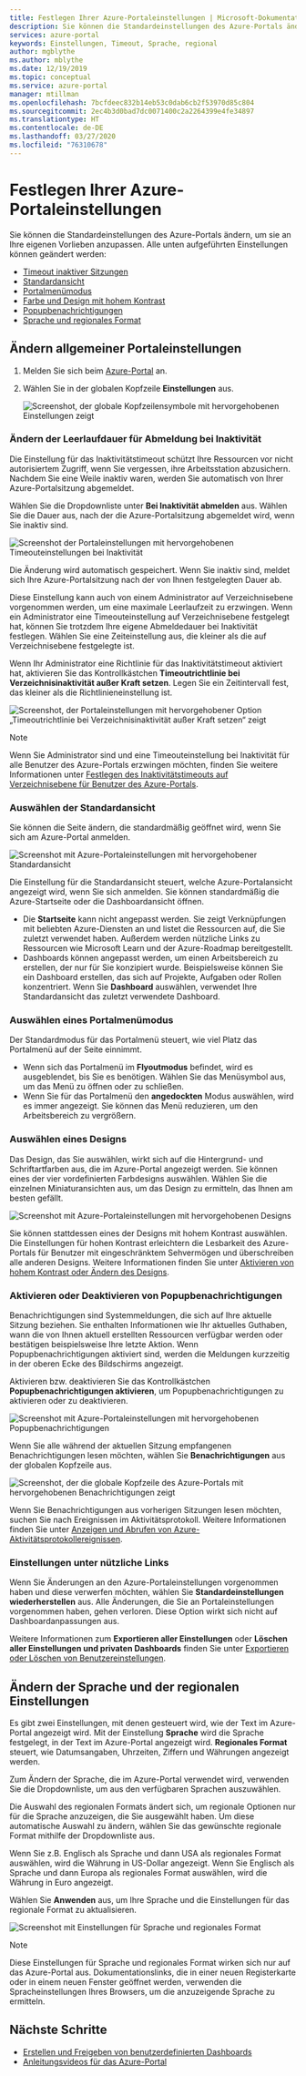 ```yaml
---
title: Festlegen Ihrer Azure-Portaleinstellungen | Microsoft-Dokumentation
description: Sie können die Standardeinstellungen des Azure-Portals ändern, um sie an Ihre eigenen Vorlieben anzupassen. Zu den Einstellungen gehören das Timeout inaktiver Sitzungen, die Standardansicht, der Menümodus, der Kontrast, das Design, Benachrichtigungen sowie Sprache und regionale Formate.
services: azure-portal
keywords: Einstellungen, Timeout, Sprache, regional
author: mgblythe
ms.author: mblythe
ms.date: 12/19/2019
ms.topic: conceptual
ms.service: azure-portal
manager: mtillman
ms.openlocfilehash: 7bcfdeec832b14eb53c0dab6cb2f53970d85c804
ms.sourcegitcommit: 2ec4b3d0bad7dc0071400c2a2264399e4fe34897
ms.translationtype: HT
ms.contentlocale: de-DE
ms.lasthandoff: 03/27/2020
ms.locfileid: "76310678"
---
```

# <a name="set-your-azure-portal-preferences"></a>Festlegen Ihrer Azure-Portaleinstellungen

Sie können die Standardeinstellungen des Azure-Portals ändern, um sie an Ihre eigenen Vorlieben anzupassen. Alle unten aufgeführten Einstellungen können geändert werden:

* [Timeout inaktiver Sitzungen](#change-the-idle-duration-for-inactive-sign-out)
* [Standardansicht](#choose-your-default-view)
* [Portalmenümodus](#choose-a-portal-menu-mode)
* [Farbe und Design mit hohem Kontrast](#choose-a-theme)
* [Popupbenachrichtigungen](#enable-or-disable-pop-up-notifications)
* [Sprache und regionales Format](#change-language-and-regional-settings)

## <a name="change-general-portal-settings"></a>Ändern allgemeiner Portaleinstellungen

1. Melden Sie sich beim [Azure-Portal](https://portal.azure.com) an.
2. Wählen Sie in der globalen Kopfzeile **Einstellungen** aus.

    ![Screenshot, der globale Kopfzeilensymbole mit hervorgehobenen Einstellungen zeigt](./media/set-preferences/header-settings.png)

### <a name="change-the-idle-duration-for-inactive-sign-out"></a>Ändern der Leerlaufdauer für Abmeldung bei Inaktivität

Die Einstellung für das Inaktivitätstimeout schützt Ihre Ressourcen vor nicht autorisiertem Zugriff, wenn Sie vergessen, ihre Arbeitsstation abzusichern. Nachdem Sie eine Weile inaktiv waren, werden Sie automatisch von Ihrer Azure-Portalsitzung abgemeldet.

Wählen Sie die Dropdownliste unter **Bei Inaktivität abmelden** aus. Wählen Sie die Dauer aus, nach der die Azure-Portalsitzung abgemeldet wird, wenn Sie inaktiv sind.

   ![Screenshot der Portaleinstellungen mit hervorgehobenen Timeouteinstellungen bei Inaktivität](./media/set-preferences/inactive-signout-user.png)

Die Änderung wird automatisch gespeichert. Wenn Sie inaktiv sind, meldet sich Ihre Azure-Portalsitzung nach der von Ihnen festgelegten Dauer ab.

Diese Einstellung kann auch von einem Administrator auf Verzeichnisebene vorgenommen werden, um eine maximale Leerlaufzeit zu erzwingen. Wenn ein Administrator eine Timeouteinstellung auf Verzeichnisebene festgelegt hat, können Sie trotzdem Ihre eigene Abmeldedauer bei Inaktivität festlegen. Wählen Sie eine Zeiteinstellung aus, die kleiner als die auf Verzeichnisebene festgelegte ist.

Wenn Ihr Administrator eine Richtlinie für das Inaktivitätstimeout aktiviert hat, aktivieren Sie das Kontrollkästchen **Timeoutrichtlinie bei Verzeichnisinaktivität außer Kraft setzen**. Legen Sie ein Zeitintervall fest, das kleiner als die Richtlinieneinstellung ist.

   ![Screenshot, der Portaleinstellungen mit hervorgehobener Option „Timeoutrichtlinie bei Verzeichnisinaktivität außer Kraft setzen“ zeigt](./media/set-preferences/inactive-signout-override.png)


> [!NOTE]
> Wenn Sie Administrator sind und eine Timeouteinstellung bei Inaktivität für alle Benutzer des Azure-Portals erzwingen möchten, finden Sie weitere Informationen unter [Festlegen des Inaktivitätstimeouts auf Verzeichnisebene für Benutzer des Azure-Portals](admin-timeout.md).
>

### <a name="choose-your-default-view"></a>Auswählen der Standardansicht 

Sie können die Seite ändern, die standardmäßig geöffnet wird, wenn Sie sich am Azure-Portal anmelden.

   ![Screenshot mit Azure-Portaleinstellungen mit hervorgehobener Standardansicht](./media/set-preferences/default-view.png)

Die Einstellung für die Standardansicht steuert, welche Azure-Portalansicht angezeigt wird, wenn Sie sich anmelden. Sie können standardmäßig die Azure-Startseite oder die Dashboardansicht öffnen.

* Die **Startseite** kann nicht angepasst werden.  Sie zeigt Verknüpfungen mit beliebten Azure-Diensten an und listet die Ressourcen auf, die Sie zuletzt verwendet haben. Außerdem werden nützliche Links zu Ressourcen wie Microsoft Learn und der Azure-Roadmap bereitgestellt.
* Dashboards können angepasst werden, um einen Arbeitsbereich zu erstellen, der nur für Sie konzipiert wurde. Beispielsweise können Sie ein Dashboard erstellen, das sich auf Projekte, Aufgaben oder Rollen konzentriert. Wenn Sie **Dashboard** auswählen, verwendet Ihre Standardansicht das zuletzt verwendete Dashboard.

### <a name="choose-a-portal-menu-mode"></a>Auswählen eines Portalmenümodus

Der Standardmodus für das Portalmenü steuert, wie viel Platz das Portalmenü auf der Seite einnimmt.

* Wenn sich das Portalmenü im **Flyoutmodus** befindet, wird es ausgeblendet, bis Sie es benötigen. Wählen Sie das Menüsymbol aus, um das Menü zu öffnen oder zu schließen.
* Wenn Sie für das Portalmenü den **angedockten** Modus auswählen, wird es immer angezeigt. Sie können das Menü reduzieren, um den Arbeitsbereich zu vergrößern. 

### <a name="choose-a-theme"></a>Auswählen eines Designs

Das Design, das Sie auswählen, wirkt sich auf die Hintergrund- und Schriftartfarben aus, die im Azure-Portal angezeigt werden. Sie können eines der vier vordefinierten Farbdesigns auswählen. Wählen Sie die einzelnen Miniaturansichten aus, um das Design zu ermitteln, das Ihnen am besten gefällt.

   ![Screenshot mit Azure-Portaleinstellungen mit hervorgehobenen Designs](./media/set-preferences/theme.png)

Sie können stattdessen eines der Designs mit hohem Kontrast auswählen. Die Einstellungen für hohen Kontrast erleichtern die Lesbarkeit des Azure-Portals für Benutzer mit eingeschränktem Sehvermögen und überschreiben alle anderen Designs. Weitere Informationen finden Sie unter [Aktivieren von hohem Kontrast oder Ändern des Designs](azure-portal-change-theme-high-contrast.md).

### <a name="enable-or-disable-pop-up-notifications"></a>Aktivieren oder Deaktivieren von Popupbenachrichtigungen

Benachrichtigungen sind Systemmeldungen, die sich auf Ihre aktuelle Sitzung beziehen. Sie enthalten Informationen wie Ihr aktuelles Guthaben, wann die von Ihnen aktuell erstellten Ressourcen verfügbar werden oder bestätigen beispielsweise Ihre letzte Aktion. Wenn Popupbenachrichtigungen aktiviert sind, werden die Meldungen kurzzeitig in der oberen Ecke des Bildschirms angezeigt. 

Aktivieren bzw. deaktivieren Sie das Kontrollkästchen **Popupbenachrichtigungen aktivieren**, um Popupbenachrichtigungen zu aktivieren oder zu deaktivieren.

   ![Screenshot mit Azure-Portaleinstellungen mit hervorgehobenen Popupbenachrichtigungen](./media/set-preferences/popup-notifications.png)

Wenn Sie alle während der aktuellen Sitzung empfangenen Benachrichtigungen lesen möchten, wählen Sie **Benachrichtigungen** aus der globalen Kopfzeile aus.

   ![Screenshot, der die globale Kopfzeile des Azure-Portals mit hervorgehobenen Benachrichtigungen zeigt](./media/set-preferences/read-notifications.png)

Wenn Sie Benachrichtigungen aus vorherigen Sitzungen lesen möchten, suchen Sie nach Ereignissen im Aktivitätsprotokoll. Weitere Informationen finden Sie unter [Anzeigen und Abrufen von Azure-Aktivitätsprotokollereignissen](/azure/azure-monitor/platform/activity-log-view).

### <a name="settings-under-useful-links"></a>Einstellungen unter nützliche Links

Wenn Sie Änderungen an den Azure-Portaleinstellungen vorgenommen haben und diese verwerfen möchten, wählen Sie **Standardeinstellungen wiederherstellen** aus. Alle Änderungen, die Sie an Portaleinstellungen vorgenommen haben, gehen verloren. Diese Option wirkt sich nicht auf Dashboardanpassungen aus.

Weitere Informationen zum **Exportieren aller Einstellungen** oder **Löschen aller Einstellungen und privaten Dashboards** finden Sie unter [Exportieren oder Löschen von Benutzereinstellungen](azure-portal-export-delete-settings.md).

## <a name="change-language-and-regional-settings"></a>Ändern der Sprache und der regionalen Einstellungen

Es gibt zwei Einstellungen, mit denen gesteuert wird, wie der Text im Azure-Portal angezeigt wird. Mit der Einstellung **Sprache** wird die Sprache festgelegt, in der Text im Azure-Portal angezeigt wird. **Regionales Format** steuert, wie Datumsangaben, Uhrzeiten, Ziffern und Währungen angezeigt werden.

Zum Ändern der Sprache, die im Azure-Portal verwendet wird, verwenden Sie die Dropdownliste, um aus den verfügbaren Sprachen auszuwählen.

Die Auswahl des regionalen Formats ändert sich, um regionale Optionen nur für die Sprache anzuzeigen, die Sie ausgewählt haben. Um diese automatische Auswahl zu ändern, wählen Sie das gewünschte regionale Format mithilfe der Dropdownliste aus.

Wenn Sie z.B. Englisch als Sprache und dann USA als regionales Format auswählen, wird die Währung in US-Dollar angezeigt. Wenn Sie Englisch als Sprache und dann Europa als regionales Format auswählen, wird die Währung in Euro angezeigt.

Wählen Sie **Anwenden** aus, um Ihre Sprache und die Einstellungen für das regionale Format zu aktualisieren.

   ![Screenshot mit Einstellungen für Sprache und regionales Format](./media/set-preferences/language.png)

>[!NOTE]
>Diese Einstellungen für Sprache und regionales Format wirken sich nur auf das Azure-Portal aus. Dokumentationslinks, die in einer neuen Registerkarte oder in einem neuen Fenster geöffnet werden, verwenden die Spracheinstellungen Ihres Browsers, um die anzuzeigende Sprache zu ermitteln.
>

## <a name="next-steps"></a>Nächste Schritte

* [Erstellen und Freigeben von benutzerdefinierten Dashboards](azure-portal-dashboards.md)
* [Anleitungsvideos für das Azure-Portal](azure-portal-video-series.md)
